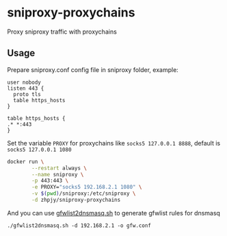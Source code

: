 # sniproxy-proxychains
Proxy sniproxy traffic with proxychains

## Usage
Prepare sniproxy.conf config file in sniproxy folder, example:
```
user nobody
listen 443 {
  proto tls
  table https_hosts
}

table https_hosts {
.* *:443
}
```

Set the variable ```PROXY``` for proxychains like ```socks5 127.0.0.1 8888```, default is ```socks5 127.0.0.1 1080```
```bash
docker run \
        --restart always \
        --name sniproxy \
        -p 443:443 \
        -e PROXY="socks5 192.168.2.1 1080" \
        -v $(pwd)/sniproxy:/etc/sniproxy \
        -d zhpjy/sniproxy-proxychains
```
And you can use [gfwlist2dnsmasq.sh](https://github.com/zhpjy/gfwlist2dnsmasq) to generate gfwlist rules for dnsmasq
```
./gfwlist2dnsmasq.sh -d 192.168.2.1 -o gfw.conf
```
